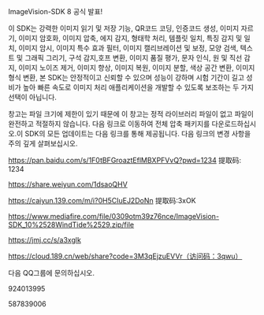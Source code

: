 ImageVision-SDK 8 공식 발표!

이 SDK는 강력한 이미지 읽기 및 저장 기능, QR코드 코딩, 인증코드 생성, 이미지 자르기, 이미지 암호화, 이미지 압축, 에지 감지, 형태학 처리, 템플릿 일치, 특징 감지 및 일치, 이미지 암시, 이미지 특수 효과 필터, 이미지 캘리브레이션 및 보정, 모양 검색, 텍스트 및 그래픽 그리기, 구석 감지,호프 변환, 이미지 품질 평가, 문자 인식, 원 및 직선 감지, 이미지 노이즈 제거, 이미지 향상, 이미지 복원, 이미지 분할, 색상 공간 변환, 이미지 형식 변환, 본 SDK는 안정적이고 신뢰할 수 있으며 성능이 강하며 시험 기간이 길고 성비가 높아 빠른 속도로 이미지 처리 애플리케이션을 개발할 수 있도록 보조하는 두 가지 선택이 아닙니다.

창고는 파일 크기에 제한이 있기 때문에 이 창고는 정적 라이브러리 파일이 없고 파일이 완전하고 적절하지 않습니다. 다음 링크로 이동하여 전체 압축 패키지를 다운로드하십시오.이 SDK의 모든 업데이트는 다음 링크를 통해 제공됩니다. 다음 링크의 변경 사항을 주의 깊게 살펴보십시오.

https://pan.baidu.com/s/1F0tBFGroaztEflMBXPFVvQ?pwd=1234 提取码: 1234

https://share.weiyun.com/1dsaoQHV

https://caiyun.139.com/m/i?0H5CIuEJ2DoNn 提取码:3xOK

https://www.mediafire.com/file/0309otm39z76nce/ImageVision-SDK_10%2528WindTide%2529.zip/file

https://jmj.cc/s/a3xglk

https://cloud.189.cn/web/share?code=3M3qEjzuEVVr（访问码：3qwu）

다음 QQ그룹에 문의하십시오.

924013995

587839006
